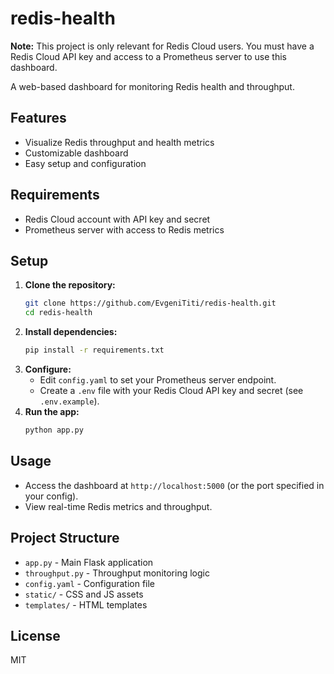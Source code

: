 # redis-health

**Note:** This project is only relevant for Redis Cloud users. You must have a Redis Cloud API key and access to a Prometheus server to use this dashboard.

A web-based dashboard for monitoring Redis health and throughput.

## Features
- Visualize Redis throughput and health metrics
- Customizable dashboard
- Easy setup and configuration

## Requirements
- Redis Cloud account with API key and secret
- Prometheus server with access to Redis metrics

## Setup

1. **Clone the repository:**
   ```sh
   git clone https://github.com/EvgeniTiti/redis-health.git
   cd redis-health
   ```
2. **Install dependencies:**
   ```sh
   pip install -r requirements.txt
   ```
3. **Configure:**
   - Edit `config.yaml` to set your Prometheus server endpoint.
   - Create a `.env` file with your Redis Cloud API key and secret (see `.env.example`).
4. **Run the app:**
   ```sh
   python app.py
   ```

## Usage
- Access the dashboard at `http://localhost:5000` (or the port specified in your config).
- View real-time Redis metrics and throughput.

## Project Structure
- `app.py` - Main Flask application
- `throughput.py` - Throughput monitoring logic
- `config.yaml` - Configuration file
- `static/` - CSS and JS assets
- `templates/` - HTML templates

## License
MIT 